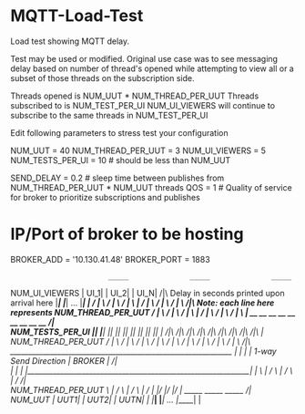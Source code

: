 # MQTT-Load-Test
Load test showing MQTT delay.

Test may be used or modified. Original use case was to see messaging delay based on number of thread's opened
while attempting to view all or a subset of those threads on the subscription side.

Threads opened is NUM_UUT * NUM_THREAD_PER_UUT
Threads subscribed to is NUM_TEST_PER_UI
NUM_UI_VIEWERS will continue to subscribe to the same threads in NUM_TEST_PER_UI

Edit following parameters to stress test your configuration

NUM_UUT = 40
NUM_THREAD_PER_UUT = 3
NUM_UI_VIEWERS = 5
NUM_TESTS_PER_UI = 10  # should be less than NUM_UUT

SEND_DELAY = 0.2  # sleep time between publishes from NUM_THREAD_PER_UUT * NUM_UUT threads
QOS = 1  # Quality of service for broker to prioritize subscriptions and publishes

# IP/Port of broker to be hosting 
BROKER_ADD = '10.130.41.48'
BROKER_PORT = 1883


                            _____               _____               _____
  NUM_UI_VIEWERS           | UI_1|             | UI_2|             | UI_N|         /|\     Delay in seconds printed upon arrival here
                           |_____|             |_____|       ...   |_____|          |
                            / | \               / | \               / | \           |
                           /  |  \             /  |  \             /  |  \         /|\    Note: each line here represents NUM_THREAD_PER_UUT
                          /   |   \           /   |   \           /   |   \         |
						 /    |    \         /    |    \         /    |    \        |
                       __     __    __      __     __    __     __     __    __    /|\
  NUM_TESTS_PER_UI	  |__|   |__|  |__|    |__|   |__|  |__|   |__|   |__|  |__|    |
					  /|\    /|\   /|\     /|\    /|\   /|\    /|\    /|\   /|\     |
  NUM_THREAD_PER_UUT / | \	/ | \ / | \	  / | \	 / | \ / | \  / | \	 / | \ / | \   /|\	
					_____________________________________________________________   |
                   |                                                             |  |  1-way Send Direction
                   |                            BROKER                           | /|\
                   |                                                             |  |
                   |_____________________________________________________________|  |
                         \  |  /            \  |  /            \  |  /             /|\
  NUM_THREAD_PER_UUT	  \ | /              \ | /              \ | /               | 
	     				   \|/                \|/                \|/                | 
						  _____               _____              _____             /|\
  NUM_UUT           	 | UUT1|             | UUT2|            | UUTN|             |
                         |_____|             |_____|       ...  |_____|				|	 
						 
						 
						 
						 
						 
						 
						 
						 
						 
						 